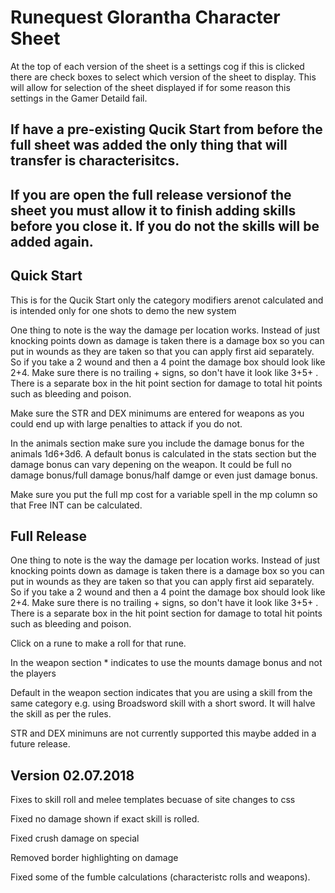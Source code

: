 # Runequest Glorantha Character Sheet

At the top of each version of the sheet is a settings cog if this is clicked there are check  boxes to select which version of the sheet to display.  This will allow for selection of the sheet displayed if for some reason this settings in the Gamer Detaild fail.

## If have a pre-existing Qucik Start from before the full sheet was added the only thing that will transfer is characterisitcs.
## If you are open the full release versionof the sheet you must allow it to finish adding skills before you close it.  If you do not the skills will be added again.


## Quick Start

This is for the Qucik Start only the category modifiers arenot calculated and is intended only for one shots to demo the new system

One thing to note is the way the damage per location works.  Instead of just knocking  points down as damage is taken there is a damage box so you can put in wounds as they are taken so that you can apply first aid separately.  So if you take a 2 wound and then a 4 point the damage box  should look like 2+4. Make sure there is no trailing + signs, so don't have it look like 3+5+ .  There is a separate box in the hit point section for damage to total hit points such as bleeding and poison. 

Make sure the STR and DEX minimums are entered for weapons as you could end up with large penalties to attack if you do not.

In the animals section make sure you include the damage bonus for the animals 1d6+3d6.  A default bonus is calculated in the stats section but the damage bonus can vary depening on the weapon.  It could be full no damage bonus/full damage bonus/half damge or even just damage bonus.

Make sure you put the full mp cost for a variable spell in the mp column so that Free INT can be calculated.
 
## Full Release

One thing to note is the way the damage per location works.  Instead of just knocking  points down as damage is taken there is a damage box so you can put in wounds as they are taken so that you can apply first aid separately.  So if you take a 2 wound and then a 4 point the damage box  should look like 2+4. Make sure there is no trailing + signs, so don't have it look like 3+5+ .  There is a separate box in the hit point section for damage to total hit points such as bleeding and poison. 

Click on a rune to make a roll for that rune.

In the weapon section * indicates to use the mounts damage bonus and not the players

Default in the weapon section indicates that you are using a skill from the same category e.g. using Broadsword skill with a short sword.  It will halve the skill as per the rules.

STR and DEX minimuns are not currently supported this maybe added in a future release.


## Version 02.07.2018
Fixes to  skill roll and melee templates becuase of site changes to css

Fixed no damage shown if exact skill is rolled.

Fixed crush damage on special

Removed border highlighting on damage

Fixed some of the fumble calculations (characteristc rolls and weapons).

